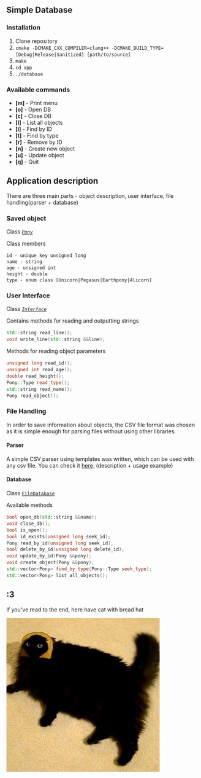 Simple Database
---

### Installation

1. Clone repository
2. `cmake -DCMAKE_CXX_COMPILER=clang++ -DCMAKE_BUILD_TYPE=[Debug|Release|Sanitized] [path/to/source]`
3. `make`
4. `cd app`
5. `./database`

### Available commands

- **[m]** - Print menu
- **[o]** - Open DB
- **[c]** - Close DB
- **[l]** - List all objects
- **[i]** - Find by ID
- **[t]** - Find by type
- **[r]** - Remove by ID
- **[n]** - Create new object
- **[u]** - Update object
- **[q]** - Quit

## Application description

There are three main parts - object description, user interface, file handling(parser + database)


### Saved object

Class *[`Pony`](include/Pony.h)*

Class members

```
id - unique key unsigned long
name - string
age - unsigned int 
height - double
type - enum class [Unicorn|Pegasus|Earthpony|Alicorn]
```

### User Interface

Class *[`Interface`](include/Interface.h)*

Contains methods for reading and outputting strings

```cpp
std::string read_line();
void write_line(std::string &&line);
```

Methods for reading object parameters

```cpp
unsigned long read_id();
unsigned int read_age();
double read_height();
Pony::Type read_type();
std::string read_name();
Pony read_object();
```

### File Handling

In order to save information about objects, the CSV file format was chosen as it is simple enough for parsing files without using other libraries.

#### Parser
A simple CSV parser using templates was written, which can be used with any csv file.
You can check it [here](https://github.com/luribina/CSV-Parser). (description + usage example)


#### Database

Class [`FileDatabase`](include/FileDatabase.h)

Available methods

```cpp
bool open_db(std::string &&name);
void close_db();
bool is_open();
bool id_exists(unsigned long seek_id);
Pony read_by_id(unsigned long seek_id);
bool delete_by_id(unsigned long delete_id);
void update_by_id(Pony &&pony);
void create_object(Pony &&pony);
std::vector<Pony> find_by_type(Pony::Type seek_type);
std::vector<Pony> list_all_objects();
```

## :3

If you've read to the end, here have cat with bread hat

<img src="breadcat.jpg" width="400" height="400"  alt="breadcat"/>
